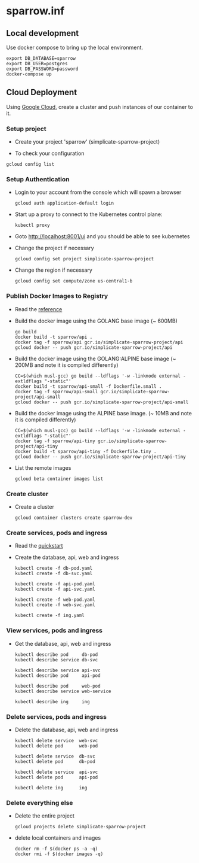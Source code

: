 # sparrow.inf

## Local development
Use docker compose to bring up the local environment.
```
export DB_DATABASE=sparrow
export DB_USER=postgres
export DB_PASSWORD=password
docker-compose up
```

## Cloud Deployment
Using [Google Cloud](https://console.cloud.google.com), create a cluster and push instances of our container to it.

### Setup project
 - Create your project 'sparrow' (simplicate-sparrow-project)

 - To check your configuration
 ```
 gcloud config list
 ```

### Setup Authentication
 - Login to your account from the console which will spawn a browser
   ```
   gcloud auth application-default login
   ```
 - Start up a proxy to connect to the Kubernetes control plane:
    ```
    kubectl proxy
    ```
 - Goto [http://localhost:8001/ui](http://localhost:8001/ui) and you should be able to see kubernetes

 - Change the project if necessary
    ```
    gcloud config set project simplicate-sparrow-project
    ```
 - Change the region if necessary
    ```
    gcloud config set compute/zone us-central1-b
    ```

### Publish Docker Images to Registry
 - Read the [reference](https://cloud.google.com/container-registry/docs/pushing)

 - Build the docker image using the GOLANG base image (~ 600MB)
    ```
    go build
    docker build -t sparrow/api .
    docker tag -f sparrow/api gcr.io/simplicate-sparrow-project/api
    gcloud docker -- push gcr.io/simplicate-sparrow-project/api
    ```

- Build the docker image using the GOLANG:ALPINE base image (~ 200MB and note it is compiled differently) 
    ```
    CC=$(which musl-gcc) go build --ldflags '-w -linkmode external -extldflags "-static"'
    docker build -t sparrow/api-small -f Dockerfile.small .
    docker tag -f sparrow/api-small gcr.io/simplicate-sparrow-project/api-small
    gcloud docker -- push gcr.io/simplicate-sparrow-project/api-small
    ```

 - Build the docker image using the ALPINE base image. (~ 10MB and note it is compiled differently)
    ```
    CC=$(which musl-gcc) go build --ldflags '-w -linkmode external -extldflags "-static"'
    docker tag -f sparrow/api-tiny gcr.io/simplicate-sparrow-project/api-tiny
    docker build -t sparrow/api-tiny -f Dockerfile.tiny .
    gcloud docker -- push gcr.io/simplicate-sparrow-project/api-tiny
    ```

- List the remote images
    ```
    gcloud beta container images list
    ```

### Create cluster

 - Create a cluster
    ```
    gcloud container clusters create sparrow-dev
    ```

### Create services, pods and ingress 
 - Read the [quickstart](https://cloud.google.com/container-engine/docs/quickstart)

 - Create the database, api, web and ingress 
    ```
    kubectl create -f db-pod.yaml
    kubectl create -f db-svc.yaml
    
    kubectl create -f api-pod.yaml
    kubectl create -f api-svc.yaml
    
    kubectl create -f web-pod.yaml
    kubectl create -f web-svc.yaml
  
    kubectl create -f ing.yaml
    ```

### View services, pods and ingress 
 - Get the database, api, web and ingress 
    ```
    kubectl describe pod     db-pod
    kubectl describe service db-svc
    
    kubectl describe service api-svc
    kubectl describe pod     api-pod

    kubectl describe pod     web-pod
    kubectl describe service web-service
    
    kubectl describe ing     ing
    ```

### Delete services, pods and ingress 
 - Delete the database, api, web and ingress 
    ```
    kubectl delete service  web-svc
    kubectl delete pod      web-pod

    kubectl delete service  db-svc
    kubectl delete pod      db-pod

    kubectl delete service  api-svc
    kubectl delete pod      api-pod

    kubectl delete ing      ing
    ```

### Delete everything else
- Delete the entire project
    ```
    gcloud projects delete simplicate-sparrow-project
    ```
- delete local containers and images
    ```
    docker rm -f $(docker ps -a -q)
    docker rmi -f $(docker images -q)
    ```
